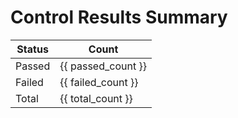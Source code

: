 # Control Results Summary

| Status      | Count |
|-------------|-------|
| Passed      |   {{ passed_count }}   |
| Failed      |   {{ failed_count }}   |
| Total       |   {{ total_count }}   |